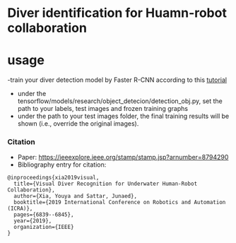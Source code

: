 # Diver identification for Huamn-robot collaboration

# usage
-train your diver detection model by Faster R-CNN according to this [tutorial](https://gist.github.com/douglasrizzo/c70e186678f126f1b9005ca83d8bd2ce)
- under the tensorflow/models/research/object_detecion/detection_obj.py, set the path to your labels, test images and frozen training graphs
- under the path to your test images folder, the final training results will be shown (i.e., override the original images).

### Citation
- Paper: https://ieeexplore.ieee.org/stamp/stamp.jsp?arnumber=8794290
- Bibliography entry for citation:
```
@inproceedings{xia2019visual,
  title={Visual Diver Recognition for Underwater Human-Robot Collaboration},
  author={Xia, Youya and Sattar, Junaed},
  booktitle={2019 International Conference on Robotics and Automation (ICRA)},
  pages={6839--6845},
  year={2019},
  organization={IEEE}
}
```
